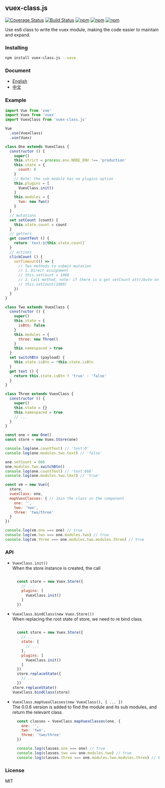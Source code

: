 ## vuex-class.js
[![Coverage Status](https://coveralls.io/repos/github/lzxb/vuex-class.js/badge.svg?branch=master)](https://coveralls.io/github/lzxb/vuex-class.js?branch=master)
[![Build Status](https://travis-ci.org/lzxb/vuex-class.js.svg?branch=master)](https://travis-ci.org/lzxb/vuex-class.js)
[![npm](https://img.shields.io/npm/v/vuex-class.js.svg)](https://www.npmjs.com/package/vuex-class.js) 
[![npm](https://img.shields.io/npm/dm/vuex-class.js.svg)](https://www.npmjs.com/package/vuex-class.js)
[![npm](https://img.shields.io/npm/dt/vuex-class.js.svg)](https://www.npmjs.com/package/vuex-class.js)

Use es6 class to write the vuex module, making the code easier to maintain and expand.


### Installing
```bash
npm install vuex-class.js --save
```


### Document
- [English](./README.md)
- [中文](./ZH-CN-README.md)


### Example
```javascript
import Vue from 'vue'
import Vuex from 'vuex'
import VuexClass from 'vuex-class.js'

Vue
  .use(VuexClass)
  .use(Vuex)

class One extends VuexClass {
  constructor () {
    super()
    this.strict = process.env.NODE_ENV !== 'production'
    this.state = {
      count: 0
    }
    // Note: the sub module has no plugins option
    this.plugins = [
      VuexClass.init()
    ]
    this.modules = {
      two: new Two()
    }
  }
  // mutations
  set setCount (count) {
    this.state.count = count
  }
  // getters
  get countText () {
    return `text:${this.state.count}`
  }
  // actions
  clickCount () {
    setTimeout(() => {
      // Two methods to submit mutation
      // 1、Direct assignment
      // this.setCount = 1000
      // 2、Call method, note: if there is a get setCount attribute on class, this method does not exist.
      // this.setCount(1000)
    })
  }
}

class Two extends VuexClass {
  constructor () {
    super()
    this.state = {
      isBtn: false
    }
    this.modules = {
      three: new Three()
    }
    this.namespaced = true
  }
  set switchBtn (payload) {
    this.state.isBtn = !this.state.isBtn
  }
  get text () {
    return this.state.isBtn ? 'true' : 'false'
  }
}

class Three extends VuexClass {
  constructor () {
    super()
    this.state = {}
    this.namespaced = true
    // ...
  }
}

const one = new One()
const store = new Vuex.Store(one)

console.log(one.countText) // 'text:0'
console.log(one.modules.two.text) // 'false'

one.setCount = 666
one.modules.two.switchBtn()
console.log(one.countText) // 'text:666'
console.log(one.modules.two.text) // 'true'

const vm = new Vue({
  store,
  vuexClass: one,
  mapVuexClasses: { // Join the class in the component
    one: '',
    two: 'two',
    three: 'two/three'
  }
})

console.log(vm.one === one) // true
console.log(vm.two === one.modules.two) // true
console.log(vm.three === one.modules.two.modules.three) // true

```


### API
- `VuexClass.init()`   
  When the store instance is created, the call

  ```javascript

    const store = new Vuex.Store({
      // ...
      plugins: [
        VuexClass.init()
      ]
    })

  ```

- `VuexClass.bindClass(new Vuex.Store())`  
  When replacing the root state of store, we need to re bind class.
  ```javascript

    const store = new Vuex.Store({
      // ...
      state: {
        // ...
      },
      plugins: [
        VuexClass.init()
      ]
    })
    store.replaceState({
      // ...
    })
  store.replaceState()
  VuexClass.bindClass(store)

  ```

- `VuexClass.mapVuexClasses(new VuexClass(), { ... })`  
  The 0.0.6 version is added to find the module and its sub modules, and return the relevant class.     
  ```javascript
    const classes = VuexClass.mapVuexClasses(one, {
      one: '',
      two: 'two',
      three: 'two/three'
    })

    console.log(classes.one === one) // true
    console.log(classes.two === one.modules.two) // true
    console.log(classes.three === one.modules.two.modules.three) // true
  ```

### License
MIT
